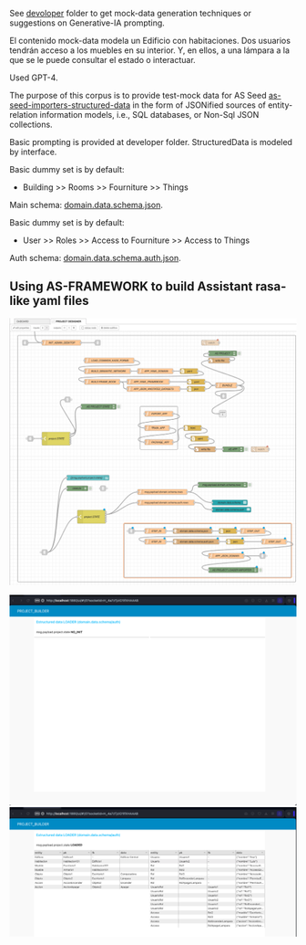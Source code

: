 See [devoloper](./developer/) folder to get mock-data generation techniques or suggestions on Generative-IA prompting.

El contenido mock-data modela un Edificio con habitaciones. Dos usuarios tendrán acceso a los muebles en su interior. Y, en ellos, a una lámpara a la que se le puede consultar el estado o interactuar.

Used GPT-4.

The purpose of this corpus is to provide test-mock data for AS Seed [as-seed-importers-structured-data](../../as-importers/) in the form of JSONified sources of entity-relation information models, i.e., SQL databases, or Non-Sql JSON collections.

Basic prompting is provided at developer folder. StructuredData is modeled by [](../../core/model.ts) interface.

Basic dummy set is by default:

- Building >> Rooms >> Fourniture >> Things

Main schema: [domain.data.schema.json](./domain.data.schema.json).

Basic dummy set is by default:

- User >> Roles >> Access to Fourniture
                >> Access to Things

Auth schema: [domain.data.schema.auth.json](./domain.data.schema.auth.json).

## Using AS-FRAMEWORK to build Assistant rasa-like yaml files 

![](../../../../build_info_pics/master-screen-schema.png)

![](../../../../build_info_pics/master-screen-load-data-0-no-init.png)
![](../../../../build_info_pics/master-screen-load-data-1-loaded.png)